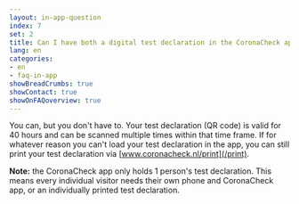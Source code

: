 ```yaml
---
layout: in-app-question
index: 7
set: 2
title: Can I have both a digital test declaration in the CoronaCheck app and a printed test declaration?
lang: en
categories:
- en
- faq-in-app
showBreadCrumbs: true
showContact: true
showOnFAQoverview: true
---
```

You can, but you don't have to. Your test declaration (QR code) is valid for 40 hours and can be scanned multiple times within that time frame. If for whatever reason you can't load your test declaration in the app, you can still print your test declaration via [www.coronacheck.nl/print](/print).

**Note:** the CoronaCheck app only holds 1 person's test declaration. This means every individual visitor needs their own phone and CoronaCheck app, or an individually printed test declaration.
